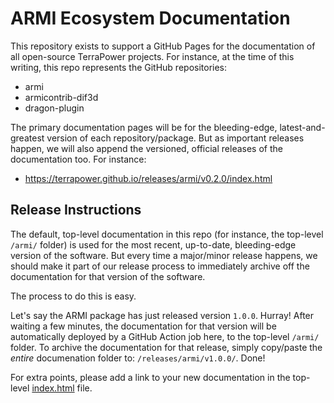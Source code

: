 # ARMI Ecosystem Documentation

This repository exists to support a GitHub Pages for the documentation of all open-source TerraPower projects. For instance, at the time of this writing, this repo represents the GitHub repositories:

* armi
* armicontrib-dif3d
* dragon-plugin

The primary documentation pages will be for the bleeding-edge, latest-and-greatest version of each repository/package. But as important releases happen, we will also append the versioned, official releases of the documentation too. For instance:

* https://terrapower.github.io/releases/armi/v0.2.0/index.html

## Release Instructions

The default, top-level documentation in this repo (for instance, the top-level `/armi/` folder) is used for the most recent, up-to-date, bleeding-edge version of the software. But every time a major/minor release happens, we should make it part of our release process to immediately archive off the documentation for that version of the software.

The process to do this is easy.

Let's say the ARMI package has just released version `1.0.0`. Hurray! After waiting a few minutes, the documentation for that version will be automatically deployed by a GitHub Action job here, to the top-level `/armi/` folder. To archive the documentation for that release, simply copy/paste the _entire_ documenation folder to: `/releases/armi/v1.0.0/`. Done!

For extra points, please add a link to your new documentation in the top-level [index.html](https://github.com/terrapower/terrapower.github.io/blob/master/index.html) file.
